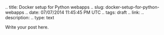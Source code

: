 .. title: Docker setup for Python webapps
.. slug: docker-setup-for-python-webapps
.. date: 07/07/2014 11:45:45 PM UTC
.. tags: draft
.. link: 
.. description: 
.. type: text

Write your post here.
